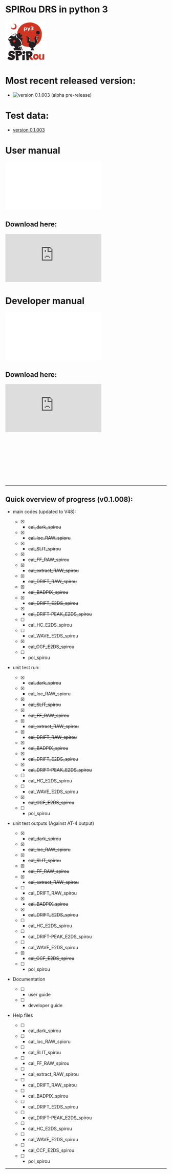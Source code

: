 # SPIRou DRS in python 3

<img src="./INTROOT/documentation/Figures/Logo_SPIRou-22.jpg" alt="SPIRou Logo" style="width:128px;"/>


# Most recent released version:

- ![version 0.1.003 (alpha pre-release)](https://github.com/njcuk9999/spirou_py3/releases/tag/v0.1.003) 


# Test data:

- [version 0.1.003](http://genesis.astro.umontreal.ca/neil/)


# User manual

![User manual page](./documentation/User_guide_spirou_drs.pdf "User manual page")

## Download here:

![User manual download](https://github.com/njcuk9999/spirou_py3/raw/master/documentation/User_guide_spirou_drs.pdf "User manual pdf download")

# Developer manual

![Dev manual page](./documentation/Dev_guide_spirou_drs.pdf "Developer manual page")

## Download here: 

![Dev manual download](https://github.com/njcuk9999/spirou_py3/raw/master/documentation/Dev_guide_spirou_drs.pdf "Developer manual pdf download")

<br>
<br>
<br>
<br>
<br>
<br>
<br>
<br>


- - - -

## Quick overview of progress (v0.1.008):

- main codes (updated to V48):

    - [x] - ~~cal_dark_spirou~~
    
    - [x] - ~~cal_loc_RAW_spioru~~
    
    - [x] - ~~cal_SLIT_spirou~~
    
    - [x] - ~~cal_FF_RAW_spirou~~
    
    - [x] - ~~cal_extract_RAW_spirou~~
    
    - [x] - ~~cal_DRIFT_RAW_spirou~~
    
    - [x] - ~~cal_BADPIX_spirou~~
    
    - [x] - ~~cal_DRIFT_E2DS_spirou~~
 
    - [x] - ~~cal_DRIFT-PEAK_E2DS_spirou~~
    
    - [ ] - cal_HC_E2DS_spirou

    - [ ] - cal_WAVE_E2DS_spirou
    
    - [x] - ~~cal_CCF_E2DS_spirou~~
    
    - [ ] - pol_spirou

- unit test run:

    - [x] - ~~cal_dark_spirou~~
    
    - [x] - ~~cal_loc_RAW_spioru~~
    
    - [x] - ~~cal_SLIT_spirou~~
    
    - [x] - ~~cal_FF_RAW_spirou~~
    
    - [x] - ~~cal_extract_RAW_spirou~~
    
    - [x] - ~~cal_DRIFT_RAW_spirou~~

    - [x] - ~~cal_BADPIX_spirou~~

    - [x] - ~~cal_DRIFT_E2DS_spirou~~

    - [x] - ~~cal_DRIFT-PEAK_E2DS_spirou~~
    
    - [ ] - cal_HC_E2DS_spirou
    
    - [ ] - cal_WAVE_E2DS_spirou
    
    - [x] - ~~cal_CCF_E2DS_spirou~~
    
    - [ ] - pol_spirou
    
- unit test outputs (Against AT-4 output)

    - [x] - ~~cal_dark_spirou~~
    
    - [x] - ~~cal_loc_RAW_spioru~~
    
    - [x] - ~~cal_SLIT_spirou~~
    
    - [x] - ~~cal_FF_RAW_spirou~~
    
    - [x] - ~~cal_extract_RAW_spirou~~
    
    - [ ] - cal_DRIFT_RAW_spirou
    
    - [x] - ~~cal_BADPIX_spirou~~
    
    - [x] - ~~cal_DRIFT_E2DS_spirou~~
    
    - [ ] - cal_HC_E2DS_spirou
 
    - [ ] - cal_DRIFT-PEAK_E2DS_spirou
      
    - [ ] - cal_WAVE_E2DS_spirou
    
    - [x] - ~~cal_CCF_E2DS_spirou~~
    
    - [ ] - pol_spirou
        
- Documentation

    - [ ] - user guide
    
    - [ ] - developer guide
    
- Help files

    - [ ] - cal_dark_spirou
    
    - [ ] - cal_loc_RAW_spioru
    
    - [ ] - cal_SLIT_spirou
    
    - [ ] - cal_FF_RAW_spirou
    
    - [ ] - cal_extract_RAW_spirou
    
    - [ ] - cal_DRIFT_RAW_spirou

    - [ ] - cal_BADPIX_spirou

    - [ ] - cal_DRIFT_E2DS_spirou

    - [ ] - cal_DRIFT-PEAK_E2DS_spirou
 
    - [ ] - cal_HC_E2DS_spirou
    
    - [ ] - cal_WAVE_E2DS_spirou
    
    - [ ] - cal_CCF_E2DS_spirou
    
    - [ ] - pol_spirou

- - - -
